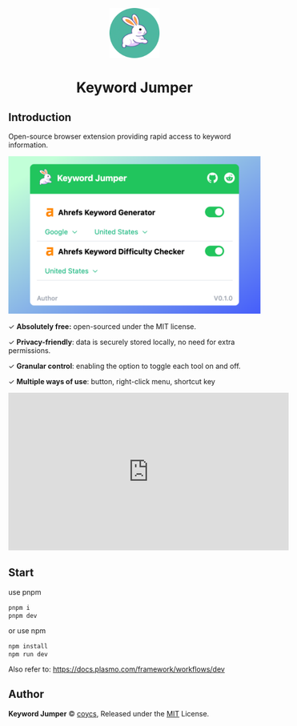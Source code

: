 <p align="center">
<img src="./assets/icon.png" alt="Keyword Jumper" width="100">
</p>
<h1 align="center">Keyword Jumper</h1>

## Introduction

Open-source browser extension providing rapid access to keyword information.

![screenshot](./assets/screenshot.png)

✓ **Absolutely free:** open-sourced under the MIT license.

✓ **Privacy-friendly**: data is securely stored locally, no need for extra permissions.

✓ **Granular control**: enabling the option to toggle each tool on and off.

✓ **Multiple ways of use**: button, right-click menu, shortcut key

<iframe width="560" height="315" src="https://www.youtube.com/embed/sgf3WHkdqUg?si=gkc1NcSBfW1ec-WV" title="YouTube video player" frameborder="0" allow="accelerometer; autoplay; clipboard-write; encrypted-media; gyroscope; picture-in-picture; web-share" referrerpolicy="strict-origin-when-cross-origin" allowfullscreen></iframe>

## Start
use pnpm

```
pnpm i
pnpm dev
```

or use npm

```
npm install
npm run dev
```

Also refer to: https://docs.plasmo.com/framework/workflows/dev

## Author

**Keyword Jumper** © [coycs](https://twitter.com/icoycs), Released under the [MIT](./LICENSE) License.<br>
